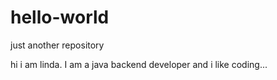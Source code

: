 # hello-world
just another repository

hi i am linda. I am a java backend developer and i like coding...
